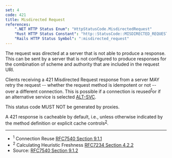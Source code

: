 ```yaml
---
set: 4
code: 421
title: Misdirected Request
references:
    ".NET HTTP Status Enum": "HttpStatusCode.MisdirectedRequest"
    "Rust HTTP Status Constant": "http::StatusCode::MISDIRECTED_REQUEST"
    "Rails HTTP Status Symbol": ":misdirected_request"
---
```


The request was directed at a server that is not able to produce a response. This can be sent by a server that is not configured to produce responses for the combination of scheme and authority that are included in the request URI.

Clients receiving a 421 Misdirected Request response from a server MAY retry the request -- whether the request method is idempotent or not -- over a different connection. This is possible if a connection is reused<sup>[1](#ref-1)</sup>or if an alternative service is selected [ALT-SVC][3].

This status code MUST NOT be generated by proxies.

A 421 response is cacheable by default, i.e., unless otherwise indicated by the method definition or explicit cache controls<sup>[2](#ref-2)</sup>.

---

* <span id="ref-1"><sup>1</sup> Connection Reuse [RFC7540 Section 9.1.1][2]</span>
* <span id="ref-2"><sup>2</sup> Calculating Heuristic Freshness [RFC7234 Section 4.2.2][4]</span>
* Source: [RFC7540 Section 9.1.2][1]

[1]: <https://tools.ietf.org/html/rfc7540#section-9.1.2>
[2]: <https://tools.ietf.org/html/rfc7540#section-9.1.1>
[3]: <https://tools.ietf.org/html/rfc7540#ref-ALT-SVC>
[4]: <https://tools.ietf.org/html/rfc7234#section-4.2.2>
